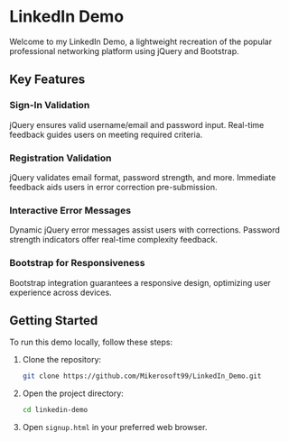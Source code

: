 # LinkedIn Demo

Welcome to my LinkedIn Demo, a lightweight recreation of the popular professional networking platform using jQuery and Bootstrap.

## Key Features

### Sign-In Validation

jQuery ensures valid username/email and password input. Real-time feedback guides users on meeting required criteria.

### Registration Validation

jQuery validates email format, password strength, and more. Immediate feedback aids users in error correction pre-submission.

### Interactive Error Messages

Dynamic jQuery error messages assist users with corrections. Password strength indicators offer real-time complexity feedback.

### Bootstrap for Responsiveness

Bootstrap integration guarantees a responsive design, optimizing user experience across devices.

## Getting Started

To run this demo locally, follow these steps:

1. Clone the repository:

    ```bash
    git clone https://github.com/Mikerosoft99/LinkedIn_Demo.git
    ```

2. Open the project directory:

    ```bash
    cd linkedin-demo
    ```

3. Open `signup.html` in your preferred web browser.
